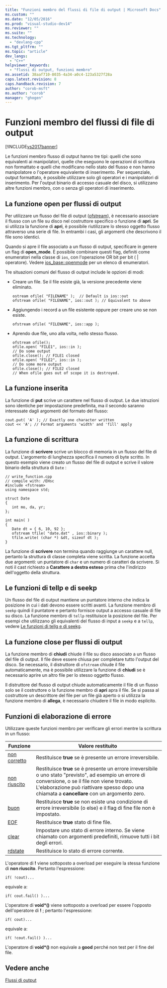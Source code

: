 ```yaml
---
title: "Funzioni membro del flussi di file di output | Microsoft Docs"
ms.custom: ""
ms.date: "12/05/2016"
ms.prod: "visual-studio-dev14"
ms.reviewer: ""
ms.suite: ""
ms.technology: 
  - "devlang-cpp"
ms.tgt_pltfrm: ""
ms.topic: "article"
dev_langs: 
  - "C++"
helpviewer_keywords: 
  - "flussi di output, funzioni membro"
ms.assetid: 38aaf710-8035-4a34-a0c4-123a5327f28a
caps.latest.revision: 8
caps.handback.revision: 7
author: "corob-msft"
ms.author: "corob"
manager: "ghogen"
---
```

# Funzioni membro del flussi di file di output
[!INCLUDE[vs2017banner](../assembler/inline/includes/vs2017banner.md)]

Le funzioni membro flusso di output hanno tre tipi: quelli che sono equivalenti ai manipolatori, quelle che eseguono le operazioni di scrittura non formattato e quelli che modificano nello stato del flusso e non hanno manipolatore o l'operatore equivalente di inserimento.  Per sequenziale, output formattato, è possibile utilizzare solo gli operatori e i manipolatori di inserimento.  Per l'output binario di accesso casuale del disco, si utilizzano altre funzioni membro, con o senza gli operatori di inserimento.  
  
## La funzione open per flussi di output  
 Per utilizzare un flusso del file di output \([ofstream](../Topic/ofstream.md)\), è necessario associare il flusso con un file su disco nel costruttore specifico o funzione di **apri**.  Se si utilizza la funzione di **apri**, è possibile riutilizzare lo stesso oggetto flusso attraverso una serie di file.  In entrambi i casi, gli argomenti che descrivono il file sono identici.  
  
 Quando si apre il file associato a un flusso di output, specificare in genere un flag di **open\_mode**.  È possibile combinare questi flag, definiti come enumeratori nella classe di `ios`, con l'operazione OR bit per bit \( &#124; operatore\).  Vedere [ios\_base::openmode](../Topic/ios_base::openmode.md) per un elenco di enumeratori.  
  
 Tre situazioni comuni del flusso di output include le opzioni di modi:  
  
-   Creare un file.  Se il file esiste già, la versione precedente viene eliminato.  
  
    ```  
    ostream ofile( "FILENAME" );  // Default is ios::out  
    ofstream ofile( "FILENAME", ios::out ); // Equivalent to above  
    ```  
  
-   Aggiungendo i record a un file esistente oppure per creare uno se non esiste.  
  
    ```  
    ofstream ofile( "FILENAME", ios::app );  
    ```  
  
-   Aprendo due file, uno alla volta, nello stesso flusso.  
  
    ```  
    ofstream ofile();  
    ofile.open( "FILE1", ios::in );  
    // Do some output  
    ofile.close(); // FILE1 closed  
    ofile.open( "FILE2", ios::in );  
    // Do some more output  
    ofile.close(); // FILE2 closed  
    // When ofile goes out of scope it is destroyed.  
    ```  
  
## La funzione inserita  
 La funzione di **put** scrive un carattere nel flusso di output.  Le due istruzioni sono identiche per impostazione predefinita, ma il secondo saranno interessate dagli argomenti del formato del flusso:  
  
```  
cout.put( 'A' ); // Exactly one character written  
cout << 'A'; // Format arguments 'width' and 'fill' apply   
```  
  
## La funzione di scrittura  
 La funzione di **scrivere** scrive un blocco di memoria in un flusso del file di output.  L'argomento di lunghezza specifica il numero di byte scritto.  In questo esempio viene creato un flusso del file di output e scrive il valore binario della struttura di `Date` :  
  
```  
// write_function.cpp  
// compile with: /EHsc  
#include <fstream>  
using namespace std;  
  
struct Date  
{  
   int mo, da, yr;  
};  
  
int main( )  
{  
   Date dt = { 6, 10, 92 };  
   ofstream tfile( "date.dat" , ios::binary );  
   tfile.write( (char *) &dt, sizeof dt );  
}  
```  
  
 La funzione di **scrivere** non termina quando raggiunge un carattere null, pertanto la struttura di classe completa viene scritta.  La funzione accetta due argomenti: un puntatore di `char` e un numero di caratteri da scrivere.  Si noti il cast richiesto a **Carattere a destra esteso** prima che l'indirizzo dell'oggetto della struttura.  
  
## Le funzioni di tellp e di seekp  
 Un flusso del file di output mantiene un puntatore interno che indica la posizione in cui i dati devono essere scritti avanti.  La funzione membro di `seekp` quindi il puntatore e pertanto fornisce output a accesso casuale di file su disco.  La funzione membro di `tellp` restituisce la posizione del file.  Per esempi che utilizzano gli equivalenti del flusso di input a `seekp` e a `tellp`, vedere [Le funzioni di tellg e di seekg](../standard-library/input-stream-member-functions.md).  
  
## La funzione close per flussi di output  
 La funzione membro di **chiudi** chiude il file su disco associato a un flusso del file di output.  Il file deve essere chiusa per completare tutto l'output del disco.  Se necessario, il distruttore di `ofstream` chiude il file automaticamente, ma è possibile utilizzare la funzione di **chiudi** se è necessario aprire un altro file per lo stesso oggetto flusso.  
  
 Il distruttore del flusso di output chiude automaticamente il file di un flusso solo se il costruttore o la funzione membro di **apri** apra il file.  Se si passa al costruttore un descrittore del file per un file già aperto o si utilizza la funzione membro di **allega**, è necessario chiudere il file in modo esplicito.  
  
##  <a name="vclrferrorprocessingfunctionsanchor10"></a> Funzioni di elaborazione di errore  
 Utilizzare queste funzioni membro per verificare gli errori mentre la scrittura in un flusso:  
  
|Funzione|Valore restituito|  
|--------------|-----------------------|  
|[non corretto](../Topic/basic_ios::bad.md)|Restituisce **true** se è presente un errore irreversibile.|  
|[non riuscito](../Topic/basic_ios::fail.md)|Restituisce **true** se è presente un errore irreversibile o uno stato "previsto", ad esempio un errore di conversione, o se il file non viene trovato.  L'elaborazione può riattivare spesso dopo una chiamata a **cancellare** con un argomento zero.|  
|[buon](../Topic/basic_ios::good.md)|Restituisce **true** se non esiste una condizione di errore irreversibile \(o else\) e il flag di fine file non è impostato.|  
|[EOF](../Topic/basic_ios::eof.md)|Restituisce **true** stato di fine file.|  
|[clear](../Topic/basic_ios::clear.md)|Impostare uno stato di errore interno.  Se viene chiamato con argomenti predefiniti, rimuove tutti i bit degli errori.|  
|[rdstate](../Topic/basic_ios::rdstate.md)|Restituisce lo stato di errore corrente.|  
  
 L'operatore di **\!** viene sottoposto a overload per eseguire la stessa funzione di **non riuscito**.  Pertanto l'espressione:  
  
```  
if( !cout)...  
```  
  
 equivale a:  
  
```  
if( cout.fail() )...  
```  
  
 L'operatore di **void\*\(\)** viene sottoposto a overload per essere l'opposto dell'operatore di **\!** ; pertanto l'espressione:  
  
```  
if( cout)...  
```  
  
 equivale a:  
  
```  
if( !cout.fail() )...  
```  
  
 L'operatore di **void\*\(\)** non equivale a **good** perché non test per il fine del file.  
  
## Vedere anche  
 [Flussi di output](../standard-library/output-streams.md)
